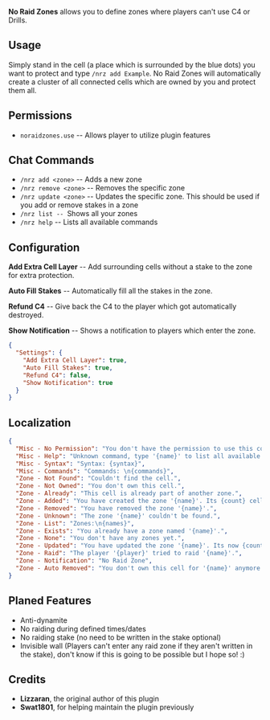 **No Raid Zones** allows you to define zones where players can't use C4 or Drills.

## Usage

Simply stand in the cell (a place which is surrounded by the blue dots) you want to protect and type `/nrz add Example`. No Raid Zones will automatically create a cluster of all connected cells which are owned by you and protect them all.

## Permissions

* `noraidzones.use` -- Allows player to utilize plugin features

## Chat Commands

* `/nrz add <zone>` -- Adds a new zone
* `/nrz remove <zone>` -- Removes the specific zone
* `/nrz update <zone>` -- Updates the specific zone. This should be used if you add or remove stakes in a zone
* `/nrz list -- `Shows all your zones
* `/nrz help` -- Lists all available commands

## Configuration

**Add Extra Cell Layer** -- Add surrounding cells without a stake to the zone for extra protection.

**Auto Fill Stakes** -- Automatically fill all the stakes in the zone.

**Refund C4** -- Give back the C4 to the player which got automatically destroyed.

**Show Notification** -- Shows a notification to players which enter the zone.

```json
{
  "Settings": {
    "Add Extra Cell Layer": true,
    "Auto Fill Stakes": true,
    "Refund C4": false,
    "Show Notification": true
  }
}
```

## Localization

```json
{
  "Misc - No Permission": "You don't have the permission to use this command.",
  "Misc - Help": "Unknown command, type '{name}' to list all available commands.",
  "Misc - Syntax": "Syntax: {syntax}",
  "Misc - Commands": "Commands: \n{commands}",
  "Zone - Not Found": "Couldn't find the cell.",
  "Zone - Not Owned": "You don't own this cell.",
  "Zone - Already": "This cell is already part of another zone.",
  "Zone - Added": "You have created the zone '{name}'. Its {count} cells big.",
  "Zone - Removed": "You have removed the zone '{name}'.",
  "Zone - Unknown": "The zone '{name}' couldn't be found.",
  "Zone - List": "Zones:\n{names}",
  "Zone - Exists": "You already have a zone named '{name}'.",
  "Zone - None": "You don't have any zones yet.",
  "Zone - Updated": "You have updated the zone '{name}'. Its now {count} cells big.",
  "Zone - Raid": "The player '{player}' tried to raid '{name}'.",
  "Zone - Notification": "No Raid Zone",
  "Zone - Auto Removed": "You don't own this cell for '{name}' anymore and therefore got removed."
}
```

## Planed Features

* Anti-dynamite
* No raiding during defined times/dates
* No raiding stake (no need to be written in the stake optional)
* Invisible wall (Players can't enter any raid zone if they aren't written in the stake), don't know if this is going to be possible but I hope so! :)

## Credits

- **Lizzaran**, the original author of this plugin
- **Swat1801**, for helping maintain the plugin previously